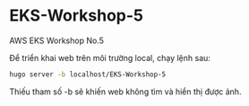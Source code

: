 # EKS-Workshop-5
 AWS EKS Workshop No.5 <br>

Để triển khai web trên môi trường local, chạy lệnh sau:

```bash
hugo server -b localhost/EKS-Workshop-5
```

Thiếu tham số -b sẽ khiến web không tìm và hiển thị được ảnh.

